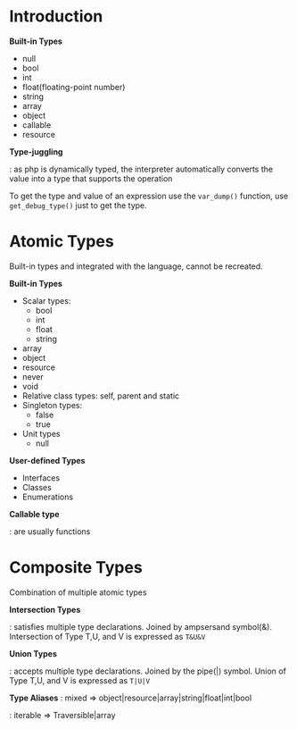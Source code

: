
# Introduction  

**Built-in Types**  
- null
- bool
- int
- float(floating-point number)
- string
- array
- object
- callable
- resource  

**Type-juggling**  

: as php is dynamically typed, the interpreter automatically converts the value into a type that supports the operation  

To get the type and value of an expression use the `var_dump()` function, use `get_debug_type()` just to get the type.


# Atomic Types  

Built-in types and integrated with the language, cannot be recreated.  

**Built-in Types**  
- Scalar types: 
    - bool
    - int
    - float
    - string
- array
- object
- resource
- never
- void
- Relative class types: self, parent and static
- Singleton types:
    - false
    - true
- Unit types
    - null  

**User-defined Types**  
- Interfaces
- Classes
- Enumerations

**Callable type**  

: are usually functions  


# Composite Types  

Combination of multiple atomic types  

**Intersection Types**  

: satisfies multiple type declarations. Joined by ampsersand symbol(&). Intersection of Type T,U, and V is expressed as `T&U&V`  

**Union Types**  

: accepts multiple type declarations. Joined by the pipe(|) symbol. Union of Type T,U, and V is expressed as `T|U|V`  

**Type Aliases**
: mixed => object|resource|array|string|float|int|bool  

: iterable => Traversible|array  
